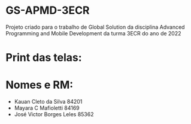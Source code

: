 # GS-APMD-3ECR
Projeto criado para o trabalho de Global Solution da disciplina Advanced Programming and Mobile Development da turma 3ECR do ano de 2022

# Print das telas:


# Nomes e RM:

- Kauan Cleto da Silva 84201
- Mayara C Mafioletti 84169
- José Victor Borges Leles 85362
